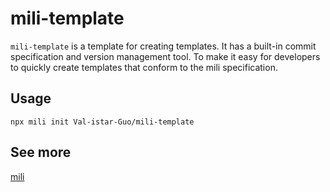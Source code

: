 # mili-template

<!-- description -->
`mili-template` is a template for creating templates.
It has a built-in commit specification and version management tool.
To make it easy for developers to quickly create templates that conform to the mili specification.


## Usage

```shell
npx mili init Val-istar-Guo/mili-template
```

## See more

[mili](https://github.com/Val-istar-Guo/mili)
<!-- description -->
